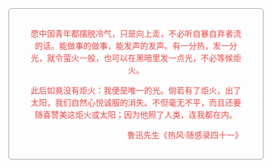 <div style="border: 1px solid #9c9c9c;border-radius: 5px;overflow: hidden;">
	<div style="text-align: center;font-size: 16px;color: #e64a4a;padding: 20px 40px;min-height: 200px;">
		<p>愿中国青年都摆脱冷气，只是向上走，不必听自暴自弃者流的话。能做事的做事，能发声的发声。有一分热，发一分光，就令萤火一般，也可以在黑暗里发一点光，不必等候炬火。</p>
		<p>此后如竟没有炬火：我便是唯一的光。倘若有了炬火，出了太阳，我们自然心悦诚服的消失。不但毫无不平，而且还要随喜赞美这炬火或太阳；因为他照了人类，连我都在内。</p>
		<p align="right">鲁迅先生《热风·随感录四十一》</p>
	</div>
</div>
